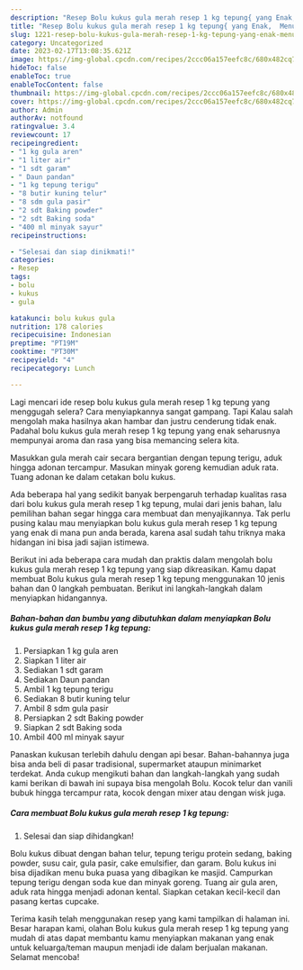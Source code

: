 ```yaml
---
description: "Resep Bolu kukus gula merah resep 1 kg tepung{ yang Enak,  Menu Buat lebaran"
title: "Resep Bolu kukus gula merah resep 1 kg tepung{ yang Enak,  Menu Buat lebaran"
slug: 1221-resep-bolu-kukus-gula-merah-resep-1-kg-tepung-yang-enak-menu-buat-lebaran
category: Uncategorized
date: 2023-02-17T13:08:35.621Z
image: https://img-global.cpcdn.com/recipes/2ccc06a157eefc8c/680x482cq70/bolu-kukus-gula-merah-resep-1-kg-tepung-foto-resep-utama.jpg
hideToc: false
enableToc: true
enableTocContent: false
thumbnail: https://img-global.cpcdn.com/recipes/2ccc06a157eefc8c/680x482cq70/bolu-kukus-gula-merah-resep-1-kg-tepung-foto-resep-utama.jpg
cover: https://img-global.cpcdn.com/recipes/2ccc06a157eefc8c/680x482cq70/bolu-kukus-gula-merah-resep-1-kg-tepung-foto-resep-utama.jpg
author: Admin
authorAv: notfound
ratingvalue: 3.4
reviewcount: 17
recipeingredient:
- "1 kg gula aren"
- "1 liter air"
- "1 sdt garam"
- " Daun pandan"
- "1 kg tepung terigu"
- "8 butir kuning telur"
- "8 sdm gula pasir"
- "2 sdt Baking powder"
- "2 sdt Baking soda"
- "400 ml minyak sayur"
recipeinstructions:

- "Selesai dan siap dinikmati!"
categories:
- Resep
tags:
- bolu
- kukus
- gula

katakunci: bolu kukus gula 
nutrition: 178 calories
recipecuisine: Indonesian
preptime: "PT19M"
cooktime: "PT30M"
recipeyield: "4"
recipecategory: Lunch

---
```



Lagi mencari ide resep bolu kukus gula merah resep 1 kg tepung yang menggugah selera? Cara menyiapkannya sangat gampang. Tapi Kalau salah mengolah maka hasilnya akan hambar dan justru cenderung tidak enak. Padahal bolu kukus gula merah resep 1 kg tepung yang enak seharusnya mempunyai aroma dan rasa yang bisa memancing selera kita.


Masukkan gula merah cair secara bergantian dengan tepung terigu, aduk hingga adonan tercampur. Masukan minyak goreng kemudian aduk rata. Tuang adonan ke dalam cetakan bolu kukus.

Ada beberapa hal yang sedikit banyak berpengaruh terhadap kualitas rasa dari bolu kukus gula merah resep 1 kg tepung, mulai dari jenis bahan, lalu pemilihan bahan segar hingga cara membuat dan menyajikannya. Tak perlu pusing kalau mau menyiapkan bolu kukus gula merah resep 1 kg tepung yang enak di mana pun anda berada, karena asal sudah tahu triknya maka hidangan ini bisa jadi sajian istimewa.


Berikut ini ada beberapa cara mudah dan praktis dalam mengolah bolu kukus gula merah resep 1 kg tepung yang siap dikreasikan. Kamu dapat membuat Bolu kukus gula merah resep 1 kg tepung menggunakan 10 jenis bahan dan 0 langkah pembuatan. Berikut ini langkah-langkah dalam menyiapkan hidangannya.

<!--inarticleads1-->

##### Bahan-bahan dan bumbu yang dibutuhkan dalam menyiapkan Bolu kukus gula merah resep 1 kg tepung:

1. Persiapkan 1 kg gula aren
1. Siapkan 1 liter air
1. Sediakan 1 sdt garam
1. Sediakan  Daun pandan
1. Ambil 1 kg tepung terigu
1. Sediakan 8 butir kuning telur
1. Ambil 8 sdm gula pasir
1. Persiapkan 2 sdt Baking powder
1. Siapkan 2 sdt Baking soda
1. Ambil 400 ml minyak sayur


Panaskan kukusan terlebih dahulu dengan api besar. Bahan-bahannya juga bisa anda beli di pasar tradisional, supermarket ataupun minimarket terdekat. Anda cukup mengikuti bahan dan langkah-langkah yang sudah kami berikan di bawah ini supaya bisa mengolah Bolu. Kocok telur dan vanili bubuk hingga tercampur rata, kocok dengan mixer atau dengan wisk juga. 

<!--inarticleads2-->

##### Cara membuat Bolu kukus gula merah resep 1 kg tepung:


1. Selesai dan siap dihidangkan!

Bolu kukus dibuat dengan bahan telur, tepung terigu protein sedang, baking powder, susu cair, gula pasir, cake emulsifier, dan garam. Bolu kukus ini bisa dijadikan menu buka puasa yang dibagikan ke masjid. Campurkan tepung terigu dengan soda kue dan minyak goreng. Tuang air gula aren, aduk rata hingga menjadi adonan kental. Siapkan cetakan kecil-kecil dan pasang kertas cupcake. 

Terima kasih telah menggunakan resep yang kami tampilkan di halaman ini. Besar harapan kami, olahan Bolu kukus gula merah resep 1 kg tepung yang mudah di atas dapat membantu kamu menyiapkan makanan yang enak untuk keluarga/teman maupun menjadi ide dalam berjualan makanan. Selamat mencoba!
